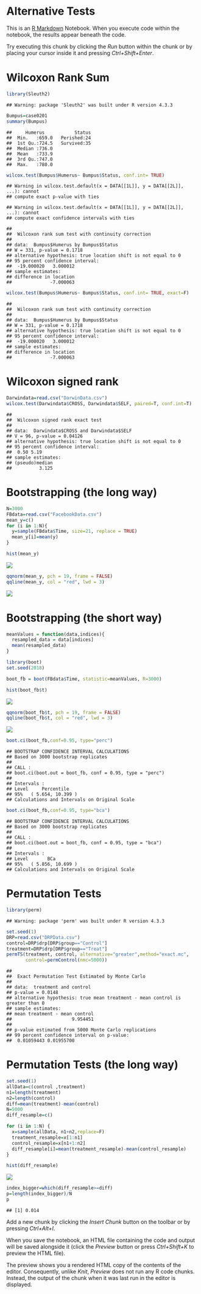 Alternative Tests
================

This is an [R Markdown](http://rmarkdown.rstudio.com) Notebook. When you
execute code within the notebook, the results appear beneath the code.

Try executing this chunk by clicking the *Run* button within the chunk
or by placing your cursor inside it and pressing *Ctrl+Shift+Enter*.

# Wilcoxon Rank Sum

``` r
library(Sleuth2)
```

    ## Warning: package 'Sleuth2' was built under R version 4.3.3

``` r
Bumpus=case0201
summary(Bumpus)
```

    ##     Humerus           Status  
    ##  Min.   :659.0   Perished:24  
    ##  1st Qu.:724.5   Survived:35  
    ##  Median :736.0                
    ##  Mean   :733.9                
    ##  3rd Qu.:747.0                
    ##  Max.   :780.0

``` r
wilcox.test(Bumpus$Humerus~ Bumpus$Status, conf.int= TRUE)
```

    ## Warning in wilcox.test.default(x = DATA[[1L]], y = DATA[[2L]], ...): cannot
    ## compute exact p-value with ties

    ## Warning in wilcox.test.default(x = DATA[[1L]], y = DATA[[2L]], ...): cannot
    ## compute exact confidence intervals with ties

    ## 
    ##  Wilcoxon rank sum test with continuity correction
    ## 
    ## data:  Bumpus$Humerus by Bumpus$Status
    ## W = 331, p-value = 0.1718
    ## alternative hypothesis: true location shift is not equal to 0
    ## 95 percent confidence interval:
    ##  -19.000020   3.000012
    ## sample estimates:
    ## difference in location 
    ##              -7.000063

``` r
wilcox.test(Bumpus$Humerus~ Bumpus$Status, conf.int= TRUE, exact=F)
```

    ## 
    ##  Wilcoxon rank sum test with continuity correction
    ## 
    ## data:  Bumpus$Humerus by Bumpus$Status
    ## W = 331, p-value = 0.1718
    ## alternative hypothesis: true location shift is not equal to 0
    ## 95 percent confidence interval:
    ##  -19.000020   3.000012
    ## sample estimates:
    ## difference in location 
    ##              -7.000063

# Wilcoxon signed rank

``` r
Darwindata=read.csv("DarwinData.csv")
wilcox.test(Darwindata$CROSS, Darwindata$SELF, paired=T, conf.int=T)
```

    ## 
    ##  Wilcoxon signed rank exact test
    ## 
    ## data:  Darwindata$CROSS and Darwindata$SELF
    ## V = 96, p-value = 0.04126
    ## alternative hypothesis: true location shift is not equal to 0
    ## 95 percent confidence interval:
    ##  0.50 5.19
    ## sample estimates:
    ## (pseudo)median 
    ##          3.125

# Bootstrapping (the long way)

``` r
N=3000
FBdata=read.csv("FacebookData.csv")
mean_y=c()
for (i in 1:N){
  y=sample(FBdata$Time, size=21, replace = TRUE)
  mean_y[i]=mean(y)
}
```

``` r
hist(mean_y)
```

![](AlternativeTests_withCode_files/figure-gfm/unnamed-chunk-6-1.png)<!-- -->

``` r
qqnorm(mean_y, pch = 19, frame = FALSE)
qqline(mean_y, col = "red", lwd = 3)
```

![](AlternativeTests_withCode_files/figure-gfm/unnamed-chunk-7-1.png)<!-- -->

# Bootstrapping (the short way)

``` r
meanValues = function(data,indices){
  resampled_data = data[indices]
  mean(resampled_data)
}
```

``` r
library(boot)
set.seed(2018)

boot_fb = boot(FBdata$Time, statistic=meanValues, R=3000)
```

``` r
hist(boot_fb$t)
```

![](AlternativeTests_withCode_files/figure-gfm/unnamed-chunk-10-1.png)<!-- -->

``` r
qqnorm(boot_fb$t, pch = 19, frame = FALSE)
qqline(boot_fb$t, col = "red", lwd = 3)
```

![](AlternativeTests_withCode_files/figure-gfm/unnamed-chunk-11-1.png)<!-- -->

``` r
boot.ci(boot_fb,conf=0.95, type="perc")
```

    ## BOOTSTRAP CONFIDENCE INTERVAL CALCULATIONS
    ## Based on 3000 bootstrap replicates
    ## 
    ## CALL : 
    ## boot.ci(boot.out = boot_fb, conf = 0.95, type = "perc")
    ## 
    ## Intervals : 
    ## Level     Percentile     
    ## 95%   ( 5.654, 10.399 )  
    ## Calculations and Intervals on Original Scale

``` r
boot.ci(boot_fb,conf=0.95, type="bca")
```

    ## BOOTSTRAP CONFIDENCE INTERVAL CALCULATIONS
    ## Based on 3000 bootstrap replicates
    ## 
    ## CALL : 
    ## boot.ci(boot.out = boot_fb, conf = 0.95, type = "bca")
    ## 
    ## Intervals : 
    ## Level       BCa          
    ## 95%   ( 5.856, 10.699 )  
    ## Calculations and Intervals on Original Scale

# Permutation Tests

``` r
library(perm)
```

    ## Warning: package 'perm' was built under R version 4.3.3

``` r
set.seed(1)
DRP=read.csv("DRPData.csv")
control=DRP$drp[DRP$group=="Control"]
treatment=DRP$drp[DRP$group=="Treat"]
permTS(treatment, control, alternative="greater",method="exact.mc",
       control=permControl(nmc=5000))
```

    ## 
    ##  Exact Permutation Test Estimated by Monte Carlo
    ## 
    ## data:  treatment and control
    ## p-value = 0.0148
    ## alternative hypothesis: true mean treatment - mean control is greater than 0
    ## sample estimates:
    ## mean treatment - mean control 
    ##                      9.954451 
    ## 
    ## p-value estimated from 5000 Monte Carlo replications
    ## 99 percent confidence interval on p-value:
    ##  0.01059443 0.01955700

# Permutation Tests (the long way)

``` r
set.seed(1)
allData=c(control ,treatment)
n1=length(treatment)
n2=length(control)
diff=mean(treatment)-mean(control)
N=5000
diff_resample=c()

for (i in 1:N) {
  x=sample(allData, n1+n2,replace=F)
  treatment_resample=x[1:n1]
  control_resample=x[n1+1:n2]
  diff_resample[i]=mean(treatment_resample)-mean(control_resample)
}

hist(diff_resample)
```

![](AlternativeTests_withCode_files/figure-gfm/unnamed-chunk-15-1.png)<!-- -->

``` r
index_bigger=which(diff_resample>=diff)
p=length(index_bigger)/N
p
```

    ## [1] 0.014

Add a new chunk by clicking the *Insert Chunk* button on the toolbar or
by pressing *Ctrl+Alt+I*.

When you save the notebook, an HTML file containing the code and output
will be saved alongside it (click the *Preview* button or press
*Ctrl+Shift+K* to preview the HTML file).

The preview shows you a rendered HTML copy of the contents of the
editor. Consequently, unlike *Knit*, *Preview* does not run any R code
chunks. Instead, the output of the chunk when it was last run in the
editor is displayed.
